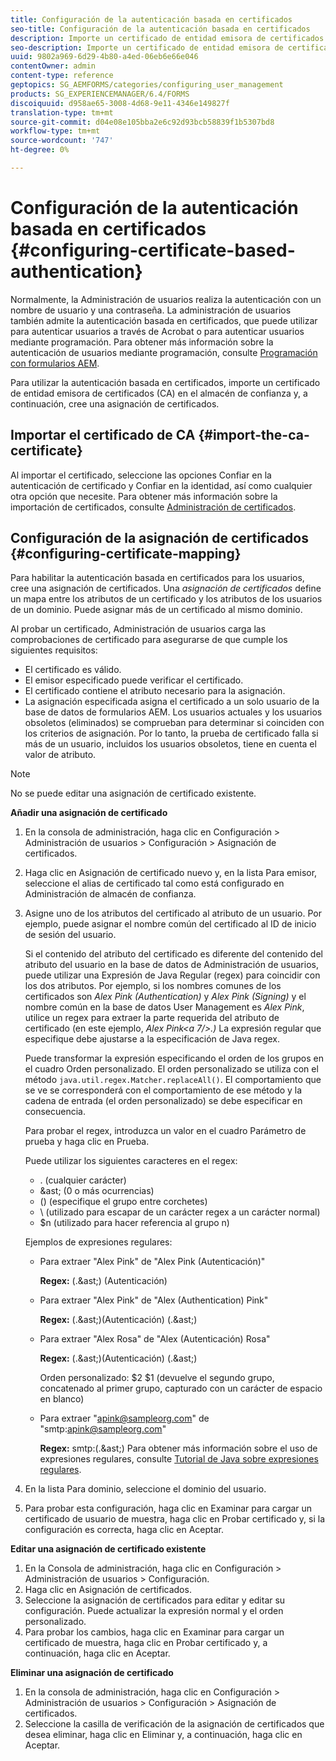 ```yaml
---
title: Configuración de la autenticación basada en certificados
seo-title: Configuración de la autenticación basada en certificados
description: Importe un certificado de entidad emisora de certificados (CA) en el almacén de confianza y cree una asignación de certificados para la autenticación basada en certificados.
seo-description: Importe un certificado de entidad emisora de certificados (CA) en el almacén de confianza y cree una asignación de certificados para la autenticación basada en certificados.
uuid: 9802a969-6d29-4b80-a4ed-06eb6e66e046
contentOwner: admin
content-type: reference
geptopics: SG_AEMFORMS/categories/configuring_user_management
products: SG_EXPERIENCEMANAGER/6.4/FORMS
discoiquuid: d958ae65-3008-4d68-9e11-4346e149827f
translation-type: tm+mt
source-git-commit: d04e08e105bba2e6c92d93bcb58839f1b5307bd8
workflow-type: tm+mt
source-wordcount: '747'
ht-degree: 0%

---
```



# Configuración de la autenticación basada en certificados {#configuring-certificate-based-authentication}

Normalmente, la Administración de usuarios realiza la autenticación con un nombre de usuario y una contraseña. La administración de usuarios también admite la autenticación basada en certificados, que puede utilizar para autenticar usuarios a través de Acrobat o para autenticar usuarios mediante programación. Para obtener más información sobre la autenticación de usuarios mediante programación, consulte [Programación con formularios AEM](https://www.adobe.com/go/learn_aemforms_programming_63).

Para utilizar la autenticación basada en certificados, importe un certificado de entidad emisora de certificados (CA) en el almacén de confianza y, a continuación, cree una asignación de certificados.

## Importar el certificado de CA {#import-the-ca-certificate}

Al importar el certificado, seleccione las opciones Confiar en la autenticación de certificado y Confiar en la identidad, así como cualquier otra opción que necesite. Para obtener más información sobre la importación de certificados, consulte [Administración de certificados](/help/forms/using/admin-help/certificates.md#managing-certificates).

## Configuración de la asignación de certificados {#configuring-certificate-mapping}

Para habilitar la autenticación basada en certificados para los usuarios, cree una asignación de certificados. Una *asignación de certificados* define un mapa entre los atributos de un certificado y los atributos de los usuarios de un dominio. Puede asignar más de un certificado al mismo dominio.

Al probar un certificado, Administración de usuarios carga las comprobaciones de certificado para asegurarse de que cumple los siguientes requisitos:

* El certificado es válido.
* El emisor especificado puede verificar el certificado.
* El certificado contiene el atributo necesario para la asignación.
* La asignación especificada asigna el certificado a un solo usuario de la base de datos de formularios AEM. Los usuarios actuales y los usuarios obsoletos (eliminados) se comprueban para determinar si coinciden con los criterios de asignación. Por lo tanto, la prueba de certificado falla si más de un usuario, incluidos los usuarios obsoletos, tiene en cuenta el valor de atributo.

>[!NOTE]
>
>No se puede editar una asignación de certificado existente.

**Añadir una asignación de certificado**

1. En la consola de administración, haga clic en Configuración > Administración de usuarios > Configuración > Asignación de certificados.
1. Haga clic en Asignación de certificado nuevo y, en la lista Para emisor, seleccione el alias de certificado tal como está configurado en Administración de almacén de confianza.
1. Asigne uno de los atributos del certificado al atributo de un usuario. Por ejemplo, puede asignar el nombre común del certificado al ID de inicio de sesión del usuario.

   Si el contenido del atributo del certificado es diferente del contenido del atributo del usuario en la base de datos de Administración de usuarios, puede utilizar una Expresión de Java Regular (regex) para coincidir con los dos atributos. Por ejemplo, si los nombres comunes de los certificados son *Alex Pink (Authentication)* y *Alex Pink (Signing)* y el nombre común en la base de datos User Management es *Alex Pink*, utilice un regex para extraer la parte requerida del atributo de certificado (en este ejemplo, *Alex Pink&lt;a 7/>.)* La expresión regular que especifique debe ajustarse a la especificación de Java regex.

   Puede transformar la expresión especificando el orden de los grupos en el cuadro Orden personalizado. El orden personalizado se utiliza con el método `java.util.regex.Matcher.replaceAll()`. El comportamiento que se ve se corresponderá con el comportamiento de ese método y la cadena de entrada (el orden personalizado) se debe especificar en consecuencia.

   Para probar el regex, introduzca un valor en el cuadro Parámetro de prueba y haga clic en Prueba.

   Puede utilizar los siguientes caracteres en el regex:

   * . (cualquier carácter)
   * &amp;ast; (0 o más ocurrencias)
   * () (especifique el grupo entre corchetes)
   * \ (utilizado para escapar de un carácter regex a un carácter normal)
   * $n (utilizado para hacer referencia al grupo n)

   Ejemplos de expresiones regulares:

   * Para extraer &quot;Alex Pink&quot; de &quot;Alex Pink (Autenticación)&quot;

      **Regex:** (.&amp;ast;) \(Autenticación\)

   * Para extraer &quot;Alex Pink&quot; de &quot;Alex (Authentication) Pink&quot;

      **Regex:** (.&amp;ast;)\(Autenticación\) (.&amp;ast;)

   * Para extraer &quot;Alex Rosa&quot; de &quot;Alex (Autenticación) Rosa&quot;

      **Regex:** (.&amp;ast;)\(Autenticación\) (.&amp;ast;)

      Orden personalizado: $2 $1 (devuelve el segundo grupo, concatenado al primer grupo, capturado con un carácter de espacio en blanco)

   * Para extraer &quot;apink@sampleorg.com&quot; de &quot;smtp:apink@sampleorg.com&quot;

      **Regex:** smtp:(.&amp;ast;)
   Para obtener más información sobre el uso de expresiones regulares, consulte [Tutorial de Java sobre expresiones regulares](https://java.sun.com/docs/books/tutorial/essential/regex/).

1. En la lista Para dominio, seleccione el dominio del usuario.
1. Para probar esta configuración, haga clic en Examinar para cargar un certificado de usuario de muestra, haga clic en Probar certificado y, si la configuración es correcta, haga clic en Aceptar.

**Editar una asignación de certificado existente**

1. En la Consola de administración, haga clic en Configuración > Administración de usuarios > Configuración.
1. Haga clic en Asignación de certificados.
1. Seleccione la asignación de certificados para editar y editar su configuración. Puede actualizar la expresión normal y el orden personalizado.
1. Para probar los cambios, haga clic en Examinar para cargar un certificado de muestra, haga clic en Probar certificado y, a continuación, haga clic en Aceptar.

**Eliminar una asignación de certificado**

1. En la consola de administración, haga clic en Configuración > Administración de usuarios > Configuración > Asignación de certificados.
1. Seleccione la casilla de verificación de la asignación de certificados que desea eliminar, haga clic en Eliminar y, a continuación, haga clic en Aceptar.

